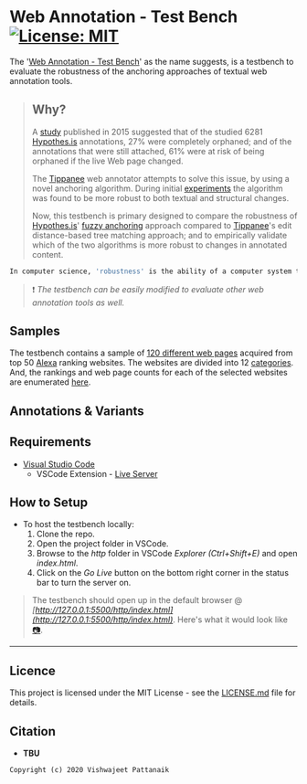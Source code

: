# Web Annotation - Test Bench &nbsp;&nbsp;&nbsp;&nbsp;&nbsp;&nbsp; [![License: MIT](https://img.shields.io/badge/License-MIT-green.svg)](https://opensource.org/licenses/MIT)

The '[Web Annotation - Test Bench](https://github.com/vpattanaik/WebAnnotation_TestBench)' as the name suggests, is a testbench to evaluate the robustness of the anchoring approaches of textual web annotation tools.

> ## Why?
>A [study](https://link.springer.com/chapter/10.1007/978-3-319-24592-8_2) published in 2015 suggested that of the studied 6281 [Hypothes.is](https://web.hypothes.is/) annotations, 27%  were completely orphaned; and of the annotations that were still attached, 61% were at risk of being orphaned if the live Web page changed.
>
> The [Tippanee](https://chrome.google.com/webstore/detail/tippanee-weave-your-own-w/ccfghgegoegbjgloocplalkhfimgaccb?hl=en) web annotator attempts to solve this issue, by using a novel anchoring algorithm. During initial [experiments](https://doi.org/10.1145/3366030.3366060) the algorithm was found to be more robust to both textual and structural changes.
>
> Now, this testbench is primary designed to compare the robustness of [Hypothes.is](https://web.hypothes.is/)' [fuzzy anchoring](https://web.hypothes.is/blog/fuzzy-anchoring/) approach compared to [Tippanee](https://chrome.google.com/webstore/detail/tippanee-weave-your-own-w/ccfghgegoegbjgloocplalkhfimgaccb?hl=en)'s edit distance-based tree matching approach; and to empirically validate which of the two algorithms is more robust to changes in annotated content.

```sh
In computer science, 'robustness' is the ability of a computer system to cope with errors during execution and cope with erroneous input. [Wikipedia]
```

>:exclamation: *The testbench can be easily modified to evaluate other web annotation tools as well.*


## Samples
The testbench contains a sample of [120 different web pages](/WebPage_URLs.csv) acquired from top 50 [Alexa](https://www.alexa.com/) ranking websites. The websites are divided into 12 [categories](https://www.alexa.com/topsites/category). And, the rankings and web page counts for each of the selected websites are enumerated [here](/Website_Categories.csv).


## Annotations & Variants


## Requirements
* [Visual Studio Code](https://code.visualstudio.com/)
    - VSCode Extension - [Live Server](https://marketplace.visualstudio.com/items?itemName=ritwickdey.LiveServer)

## How to Setup
* To host the testbench locally:
    1. Clone the repo.
    2. Open the project folder in VSCode.
    3. Browse to the *http* folder in VSCode *Explorer (Ctrl+Shift+E)* and open *index.html*.
    4. Click on the *Go Live* button on the bottom right corner in the status bar to turn the server on.

> The testbench should open up in the default browser @ *[http://127.0.0.1:5500/http/index.html](http://127.0.0.1:5500/http/index.html)*. Here's what it would look like [:camera:](/docs/imgs/snapshot_frontpage.png).
---

## Licence

This project is licensed under the MIT License - see the [LICENSE.md](/docs/LICENSE.md) file for details.

## Citation
* **TBU**

```
Copyright (c) 2020 Vishwajeet Pattanaik
```
